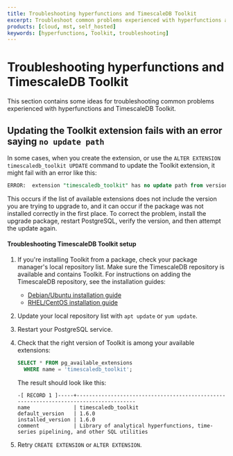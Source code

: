```yaml
---
title: Troubleshooting hyperfunctions and TimescaleDB Toolkit
excerpt: Troubleshoot common problems experienced with hyperfunctions and TimescaleDB Toolkit
products: [cloud, mst, self_hosted]
keywords: [hyperfunctions, Toolkit, troubleshooting]
---
```


# Troubleshooting hyperfunctions and TimescaleDB Toolkit

This section contains some ideas for troubleshooting common problems experienced
with hyperfunctions and TimescaleDB Toolkit.

<!---
* Keep this section in alphabetical order
* Use this format for writing troubleshooting sections:
 - Cause: What causes the problem?
 - Consequence: What does the user see when they hit this problem?
 - Fix/Workaround: What can the user do to fix or work around the problem? Provide a "Resolving" Procedure if required.
 - Result: When the user applies the fix, what is the result when the same action is applied?
* Copy this comment at the top of every troubleshooting page
-->

## Updating the Toolkit extension fails with an error saying `no update path`

In some cases, when you create the extension, or use the `ALTER EXTENSION timescaledb_toolkit UPDATE` command to
update the Toolkit extension, it might fail with an error like this:

```sql
ERROR:  extension "timescaledb_toolkit" has no update path from version "1.2" to version "1.3"
```

This occurs if the list of available extensions does not include the version you
are trying to upgrade to, and it can occur if the package was not installed
correctly in the first place. To correct the problem, install the upgrade
package, restart PostgreSQL, verify the version, and then attempt the update
again.

<Procedure>

#### Troubleshooting TimescaleDB Toolkit setup

1.  If you're installing Toolkit from a package, check your package manager's
    local repository list. Make sure the TimescaleDB repository is available and
    contains Toolkit. For instructions on adding the TimescaleDB repository, see
    the installation guides:
    *   [Debian/Ubuntu installation guide][deb-install]
    *   [RHEL/CentOS installation guide][rhel-install]
1.  Update your local repository list with `apt update` or `yum update`.
1.  Restart your PostgreSQL service.
1.  Check that the right version of Toolkit is among your available extensions:

    ```sql
    SELECT * FROM pg_available_extensions
      WHERE name = 'timescaledb_toolkit';
    ```

    The result should look like this:

    ```
    -[ RECORD 1 ]-----+--------------------------------------------------------------------------------------
    name              | timescaledb_toolkit
    default_version   | 1.6.0
    installed_version | 1.6.0
    comment           | Library of analytical hyperfunctions, time-series pipelining, and other SQL utilities
    ```

1.  Retry `CREATE EXTENSION` or `ALTER EXTENSION`.

</Procedure>

[deb-install]: /self-hosted/latest/install/installation-linux/
[rhel-install]: /self-hosted/latest/install/installation-linux/
